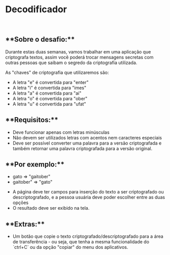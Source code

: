 <h1> Decodificador </h1>
<br>
<h2> **Sobre o desafio:**</h2>
<p>
Durante estas duas semanas, vamos trabalhar em uma aplicação que criptografa textos, assim você poderá trocar mensagens secretas com outras pessoas que saibam o segredo da criptografia utilizada. </p>

<p>As "chaves" de criptografia que utilizaremos são: </p>

<ul>
	<li>A letra "e" é convertida para "enter"</li>
	<li>A letra "i" é convertida para "imes"</li>
	<li>A letra "a" é convertida para "ai"</li>
	<li>A letra "o" é convertida para "ober"</li>
	<li>A letra "u" é convertida para "ufat"</li>
</ul>
  
  <h2>**Requisitos:**</h2>
<ul>
	<li>Deve funcionar apenas com letras minúsculas</li>
	<li>Não devem ser utilizados letras com acentos nem caracteres especiais</li>
	<li>Deve ser possível converter uma palavra para a versão criptografada e também retornar uma palavra criptografada para a versão original.</li>
</ul>

<h2>**Por exemplo:**</h2>
<ul>
	<li>gato => "gaitober" </li>
	<li>gaitober" => "gato"</li>
</ul>

<ul>
	<li>A página deve ter campos para inserção do texto a ser criptografado ou descriptografado, e a pessoa usuária deve poder escolher entre as duas opções</li>
	<li>O resultado deve ser exibido na tela.</li>

</ul>
<h2>**Extras:**</h2>
<ul>
	<li>Um botão que copie o texto criptografado/descriptografado para a área de transferência - ou seja, que tenha a mesma funcionalidade do `ctrl+C` ou da opção "copiar" do menu dos aplicativos.</li>
</ul>



